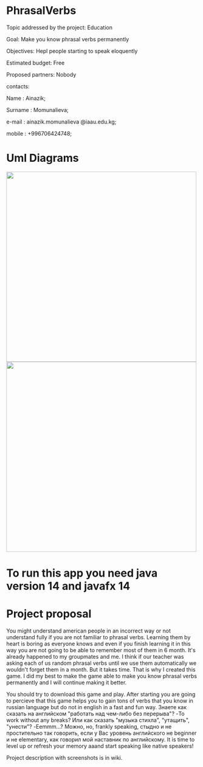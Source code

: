 # PhrasalVerbs
Topic addressed by the project: Education

Goal: Make you know phrasal verbs permanently

Objectives: Hepl people starting to speak eloquently

Estimated budget: Free

Proposed partners: Nobody


contacts:

Name : Ainazik;

Surname : Momunalieva;

e-mail : ainazik.momunalieva @iaau.edu.kg;

mobile : +996706424748;

# Uml Diagrams

<img src="https://sun9-36.userapi.com/c857536/v857536895/205f5b/ICGukh4Uh0g.jpg" width="500">

<img src="https://sun9-37.userapi.com/c857536/v857536895/205f63/uhBlgxMUQHY.jpg" width="500">


# To run this app you need java version 14 and javafx 14

# Project proposal

You might understand american people in an incorrect way or not understand fully if you are not familiar to phrasal verbs. Learning them by heart is boring as everyone knows and even if you finish learning it in this way you are not going to be able to remember most of them in 6 month. It's already happened to my groupmates and me. I think if our teacher was asking each of us random phrasal verbs until we use them automatically we wouldn't forget them in a month. But it takes time. That is why I created this game. I did my best to make the game able to make you know phrasal verbs permanently and I will continue making it better.


You should try to download this game and play. After starting you are going to percieve that this game helps you to gain tons of verbs that you know in russian language but do not in english in a fast and fun way. Знаете как сказать на английском "работать над чем-либо без перерыва"? -To work without any breaks? Или как сказать "музыка стихла", "утащить", "унести"? -Eemmm...? Можно, но, frankly speaking, стыдно и не простительно так говорить, если у Вас уровень английского не beginner и не elementary, как говорил мой наставник по английскому. It is time to level up or refresh your memory aaand start speaking like native speakers!



Project description with screenshots is in wiki.

